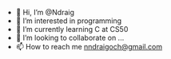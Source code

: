 - 👋 Hi, I’m @Ndraig
- 👀 I’m interested in programming
- 🌱 I’m currently learning C at CS50
- 💞️ I’m looking to collaborate on ...
- 📫 How to reach me nndraigoch@gmail.com

<!---
Ndraig/Ndraig is a ✨ special ✨ repository because its `README.md` (this file) appears on your GitHub profile.
You can click the Preview link to take a look at your changes.
--->
